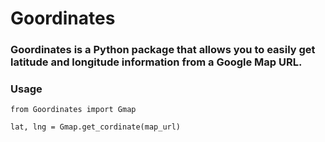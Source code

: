 # Goordinates

### Goordinates is a Python package that allows you to easily get latitude and longitude information from a Google Map URL.  
### Usage
```
from Goordinates import Gmap

lat, lng = Gmap.get_cordinate(map_url)
```
